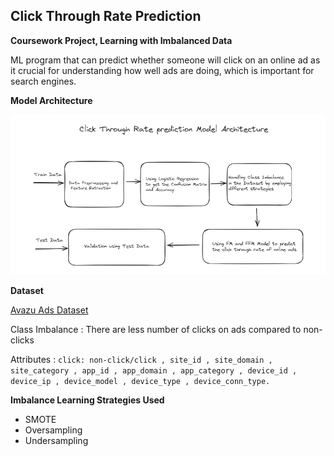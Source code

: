 ## Click Through Rate Prediction

**Coursework Project, Learning with Imbalanced Data**

ML program that can predict whether someone will click on an online ad as it crucial for understanding how well ads are doing, which is important for search engines.

**Model Architecture**

![Model Architecture](image.png)

**Dataset**

[Avazu Ads Dataset](https://www.kaggle.com/competitions/avazu-ctr-prediction/data)

Class Imbalance : There are less number of clicks on ads compared to non-clicks

Attributes : ```click: non-click/click , site_id , site_domain , site_category , app_id , app_domain , app_category , device_id , device_ip , device_model , device_type , device_conn_type.```


**Imbalance Learning Strategies Used**

- SMOTE
- Oversampling
- Undersampling
